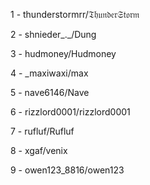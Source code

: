 1 - thunderstormrr/𝔗𝔥𝔲𝔫𝔡𝔢𝔯𝔖𝔱𝔬𝔯𝔪

2 - shnieder_._/Dung

3 - hudmoney/Hudmoney

4 - _maxiwaxi/max

5 - nave6146/Nave

6 - rizzlord0001/rizzlord0001

7 - rufluf/Rufluf

8 - xgaf/venix

9 - owen123_8816/owen123
